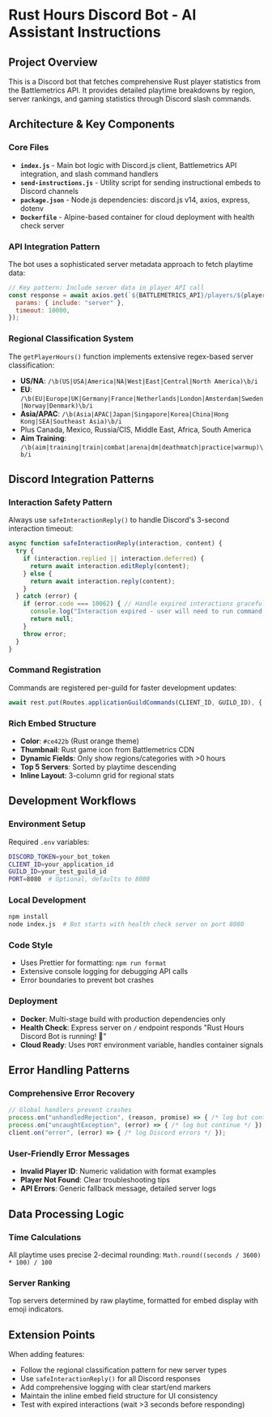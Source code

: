 # Rust Hours Discord Bot - AI Assistant Instructions

## Project Overview
This is a Discord bot that fetches comprehensive Rust player statistics from the Battlemetrics API. It provides detailed playtime breakdowns by region, server rankings, and gaming statistics through Discord slash commands.

## Architecture & Key Components

### Core Files
- **`index.js`** - Main bot logic with Discord.js client, Battlemetrics API integration, and slash command handlers
- **`send-instructions.js`** - Utility script for sending instructional embeds to Discord channels
- **`package.json`** - Node.js dependencies: discord.js v14, axios, express, dotenv
- **`Dockerfile`** - Alpine-based container for cloud deployment with health check server

### API Integration Pattern
The bot uses a sophisticated server metadata approach to fetch playtime data:
```javascript
// Key pattern: Include server data in player API call
const response = await axios.get(`${BATTLEMETRICS_API}/players/${playerId}`, {
  params: { include: "server" },
  timeout: 10000,
});
```

### Regional Classification System
The `getPlayerHours()` function implements extensive regex-based server classification:
- **US/NA**: `/\b(US|USA|America|NA|West|East|Central|North America)\b/i`
- **EU**: `/\b(EU|Europe|UK|Germany|France|Netherlands|London|Amsterdam|Sweden|Norway|Denmark)\b/i`
- **Asia/APAC**: `/\b(Asia|APAC|Japan|Singapore|Korea|China|Hong Kong|SEA|Southeast Asia)\b/i`
- Plus Canada, Mexico, Russia/CIS, Middle East, Africa, South America
- **Aim Training**: `/\b(aim|training|train|combat|arena|dm|deathmatch|practice|warmup)\b/i`

## Discord Integration Patterns

### Interaction Safety Pattern
Always use `safeInteractionReply()` to handle Discord's 3-second interaction timeout:
```javascript
async function safeInteractionReply(interaction, content) {
  try {
    if (interaction.replied || interaction.deferred) {
      return await interaction.editReply(content);
    } else {
      return await interaction.reply(content);
    }
  } catch (error) {
    if (error.code === 10062) { // Handle expired interactions gracefully
      console.log("Interaction expired - user will need to run command again");
      return null;
    }
    throw error;
  }
}
```

### Command Registration
Commands are registered per-guild for faster development updates:
```javascript
await rest.put(Routes.applicationGuildCommands(CLIENT_ID, GUILD_ID), { body: commands });
```

### Rich Embed Structure
- **Color**: `#ce422b` (Rust orange theme)
- **Thumbnail**: Rust game icon from Battlemetrics CDN
- **Dynamic Fields**: Only show regions/categories with >0 hours
- **Top 5 Servers**: Sorted by playtime descending
- **Inline Layout**: 3-column grid for regional stats

## Development Workflows

### Environment Setup
Required `.env` variables:
```bash
DISCORD_TOKEN=your_bot_token
CLIENT_ID=your_application_id
GUILD_ID=your_test_guild_id
PORT=8080  # Optional, defaults to 8080
```

### Local Development
```bash
npm install
node index.js  # Bot starts with health check server on port 8080
```

### Code Style
- Uses Prettier for formatting: `npm run format`
- Extensive console logging for debugging API calls
- Error boundaries to prevent bot crashes

### Deployment
- **Docker**: Multi-stage build with production dependencies only
- **Health Check**: Express server on `/` endpoint responds "Rust Hours Discord Bot is running! 🦀"
- **Cloud Ready**: Uses `PORT` environment variable, handles container signals

## Error Handling Patterns

### Comprehensive Error Recovery
```javascript
// Global handlers prevent crashes
process.on("unhandledRejection", (reason, promise) => { /* log but continue */ });
process.on("uncaughtException", (error) => { /* log but continue */ });
client.on("error", (error) => { /* log Discord errors */ });
```

### User-Friendly Error Messages
- **Invalid Player ID**: Numeric validation with format examples
- **Player Not Found**: Clear troubleshooting tips
- **API Errors**: Generic fallback message, detailed server logs

## Data Processing Logic

### Time Calculations
All playtime uses precise 2-decimal rounding: `Math.round((seconds / 3600) * 100) / 100`

### Server Ranking
Top servers determined by raw playtime, formatted for embed display with emoji indicators.

## Extension Points

When adding features:
- Follow the regional classification pattern for new server types
- Use `safeInteractionReply()` for all Discord responses  
- Add comprehensive logging with clear start/end markers
- Maintain the inline embed field structure for UI consistency
- Test with expired interactions (wait >3 seconds before responding)